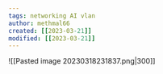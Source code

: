 ```yaml
---
tags: networking AI vlan
author: methmal66
created: [[2023-03-21]]
modified: [[2023-03-21]]
---
```

![[Pasted image 20230318231837.png|300]]